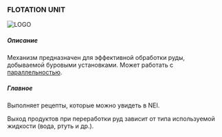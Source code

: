 ### FLOTATION UNIT

![LOGO](https://cdn.discordapp.com/attachments/916393114166525974/939873327336542208/FLOTATION_UNIT.png)

##### Описание

Механизм предназначен для эффективной обработки руды, добываемой буровыми установками. Может работать с [параллельностью](/mechanics#parallelism).

##### Главное

Выполняет рецепты, которые можно увидеть в NEI.

Выход продуктов при переработки руд зависит от типа используемой жидкости (вода, ртуть и др.).
